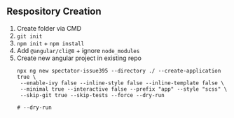 ## Respository Creation 

1. Create folder via CMD 
2. `git init`
3. `npm init` + `npm install`
4. Add `@angular/cli@8` + ignore `node_modules`
5. Create new angular project in existing repo
   ``` 
   npx ng new spectator-issue395 --directory ./ --create-application true \
    --enable-ivy false --inline-style false --inline-template false \
    --minimal true --interactive false --prefix "app" --style "scss" \
    --skip-git true --skip-tests --force --dry-run

   # --dry-run
   ```